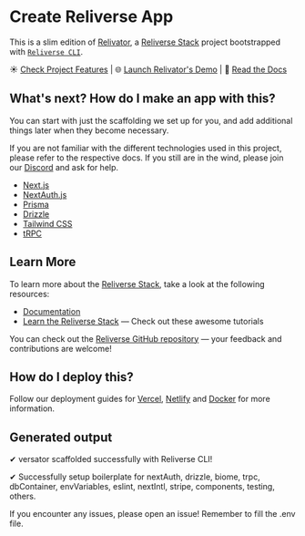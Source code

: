 # Create Reliverse App

This is a slim edition of [Relivator](https://github.com/blefnk/relivator), a [Reliverse Stack](https://github.com/blefnk/reliverse) project bootstrapped with [`Reliverse CLI`](https://github.com/blefnk/reliverse).

<!-- https://github.com/blefnk/reliverse/apps/next#readme -->

☀️ [Check Project Features](https://github.com/blefnk/relivator#project-roadmap-features-checklist) | 🌐 [Launch Relivator's Demo](https://relivator.bleverse.com) | 📖 [Read the Docs](https://docs.bleverse.com)

## What's next? How do I make an app with this?

You can start with just the scaffolding we set up for you, and add additional things later when they become necessary.

If you are not familiar with the different technologies used in this project, please refer to the respective docs. If you still are in the wind, please join our [Discord](https://discord.gg/Pb8uKbwpsJ) and ask for help.

- [Next.js](https://nextjs.org)
- [NextAuth.js](https://next-auth.js.org)
- [Prisma](https://prisma.io)
- [Drizzle](https://orm.drizzle.team)
- [Tailwind CSS](https://tailwindcss.com)
- [tRPC](https://trpc.io)

## Learn More

To learn more about the [Reliverse Stack](https://docs.bleverse.com/), take a look at the following resources:

- [Documentation](https://docs.bleverse.com/)
- [Learn the Reliverse Stack](https://docs.bleverse.com/en/faq#what-learning-resources-are-currently-available) — Check out these awesome tutorials

You can check out the [Reliverse GitHub repository](https://github.com/blefnk/reliverse) — your feedback and contributions are welcome!

## How do I deploy this?

Follow our deployment guides for [Vercel](https://docs.bleverse.com/en/deployment/vercel), [Netlify](https://docs.bleverse.com/en/deployment/netlify) and [Docker](https://docs.bleverse.com/en/deployment/docker) for more information.

## Generated output

✔ versator scaffolded successfully with Reliverse CLI!

✔ Successfully setup boilerplate for nextAuth, drizzle, biome, trpc, dbContainer, envVariables, eslint, nextIntl, stripe, components, testing, others.

If you encounter any issues, please open an issue! Remember to fill the .env file.
